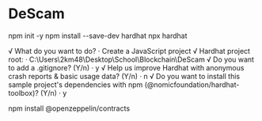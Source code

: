 # DeScam


npm init -y
npm install --save-dev hardhat
npx hardhat

√ What do you want to do? · Create a JavaScript project
√ Hardhat project root: · C:\Users\2km48\Desktop\School\Blockchain\DeScam
√ Do you want to add a .gitignore? (Y/n) · y
√ Help us improve Hardhat with anonymous crash reports & basic usage data? (Y/n) · n
√ Do you want to install this sample project's dependencies with npm (@nomicfoundation/hardhat-toolbox)? (Y/n) · y

npm install @openzeppelin/contracts
